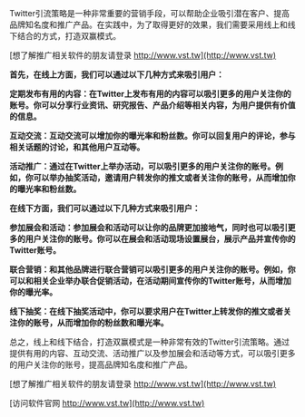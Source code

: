 Twitter引流策略是一种非常重要的营销手段，可以帮助企业吸引潜在客户、提高品牌知名度和推广产品。在实践中，为了取得更好的效果，我们需要采用线上和线下结合的方式，打造双赢模式。

[想了解推广相关软件的朋友请登录 http://www.vst.tw](http://www.vst.tw)

**首先，在线上方面，我们可以通过以下几种方式来吸引用户：**

**定期发布有用的内容：在Twitter上发布有用的内容可以吸引更多的用户关注你的账号。你可以分享行业资讯、研究报告、产品介绍等相关内容，为用户提供有价值的信息。**

**互动交流：互动交流可以增加你的曝光率和粉丝数。你可以回复用户的评论，参与相关话题的讨论，和其他用户互动等。**

**活动推广：通过在Twitter上举办活动，可以吸引更多的用户关注你的账号。例如，你可以举办抽奖活动，邀请用户转发你的推文或者关注你的账号，从而增加你的曝光率和粉丝数。**

**在线下方面，我们可以通过以下几种方式来吸引用户：**

**参加展会和活动：参加展会和活动可以让你的品牌更加接地气，同时也可以吸引更多的用户关注你的账号。你可以在展会和活动现场设置展台，展示产品并宣传你的Twitter账号。**

**联合营销：和其他品牌进行联合营销可以吸引更多的用户关注你的账号。例如，你可以和相关企业举办联合促销活动，在活动期间宣传你的Twitter账号，从而增加你的曝光率。**

**线下抽奖：在线下抽奖活动中，你可以要求用户在Twitter上转发你的推文或者关注你的账号，从而增加你的粉丝数和曝光率。**

总之，线上和线下结合，打造双赢模式是一种非常有效的Twitter引流策略。通过提供有用的内容、互动交流、活动推广以及参加展会和活动等方式，可以吸引更多的用户关注你的账号，提高品牌知名度和推广产品。

[想了解推广相关软件的朋友请登录 http://www.vst.tw](http://www.vst.tw)


[访问软件官网 http://www.vst.tw](http://www.vst.tw)

